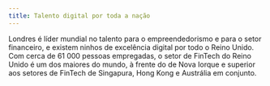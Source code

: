 ```yaml
---
title: Talento digital por toda a nação
---
```

 Londres é líder mundial no talento para o empreendedorismo e para o setor financeiro, e existem ninhos de excelência digital por todo o Reino Unido. Com cerca de 61 000 pessoas empregadas, o setor de FinTech do Reino Unido é um dos maiores do mundo, à frente do de Nova Iorque e superior aos setores de FinTech de Singapura, Hong Kong e Austrália em conjunto. 